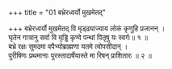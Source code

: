 +++
title = "01 बभ्रेरध्वर्यो मुखमेतद्"

+++
बभ्रेरध्वर्यो मुखमेतद् वि मृड्ढ्याज्याय लोकं कृणुहि प्रजानन् ।  
घृतेन गात्रानु सर्वा वि मृड्ढि कृण्वे पन्थां पितृषु यः स्वर्गः॥ १ ॥  
बभ्रे रक्षः सुमदमा वपैभ्योब्राह्मणा यतमे त्वोपसीदान् ।  
पुरीषिणः प्रथमानाः पुरस्तादार्षेयास्ते मा रिषन् प्राशितारः ॥ २ ॥